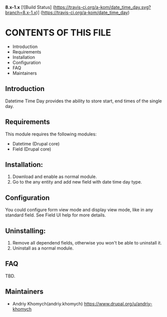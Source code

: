 **8.x-1.x** [![Build Status]
(https://travis-ci.org/a-kom/date_time_day.svg?branch=8.x-1.x)]
(https://travis-ci.org/a-kom/date_time_day)

# CONTENTS OF THIS FILE
  
 * Introduction
 * Requirements
 * Installation
 * Configuration
 * FAQ
 * Maintainers
 
## Introduction

Datetime Time Day provides the ability 
to store start, end times of the single day.

## Requirements

This module requires the following modules:

 * Datetime (Drupal core)
 * Field (Drupal core)

## Installation:

1. Download and enable as normal module.
2. Go to the any entity and add new field with date time day type.

## Configuration

You could configure form view mode and display view mode, like in any
standard field. See Field UI help for more details.

## Uninstalling:

1. Remove all dependend fields, otherwise you won't be able to uninstall it.
2. Uninstall as a normal module.

## FAQ

TBD.

## Maintainers

- Andriy Khomych(andriy.khomych) https://www.drupal.org/u/andriy-khomych
